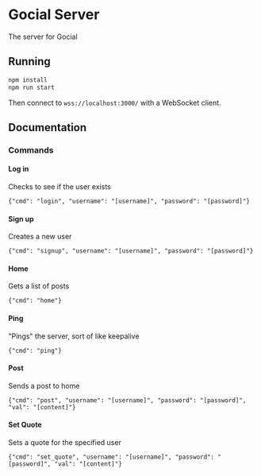 # Gocial Server
The server for Gocial
## Running
```bash
npm install
npm run start
```

Then connect to `wss://localhost:3000/` with a WebSocket client.
## Documentation
### Commands
#### Log in
Checks to see if the user exists

`{"cmd": "login", "username": "[username]", "password": "[password]"}`
#### Sign up
Creates a new user

`{"cmd": "signup", "username": "[username]", "password": "[password]"}`
#### Home
Gets a list of posts

`{"cmd": "home"}`
#### Ping
"Pings" the server, sort of like keepalive

`{"cmd": "ping"}`
#### Post
Sends a post to home

`{"cmd": "post", "username": "[username]", "password": "[password]", "val": "[content]"}`
#### Set Quote
Sets a quote for the specified user

`{"cmd": "set_quote", "username": "[username]", "password": "[password]", "val": "[content]"}`
